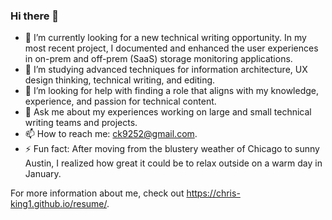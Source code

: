 ### Hi there 👋

- 🔭 I’m currently looking for a new technical writing opportunity. In my most recent project, I documented and enhanced the user experiences in on-prem and off-prem (SaaS) storage monitoring applications.
- 🌱 I’m studying advanced techniques for information architecture, UX design thinking, technical writing, and editing.
- 🤔 I’m looking for help with finding a role that aligns with my knowledge, experience, and passion for technical content.
- 💬 Ask me about my experiences working on large and small technical writing teams and projects.
- 📫 How to reach me: ck9252@gmail.com.
- ⚡ Fun fact: After moving from the blustery weather of Chicago to sunny Austin, I realized how great it could be to relax outside on a warm day in January.

For more information about me, check out https://chris-king1.github.io/resume/.
